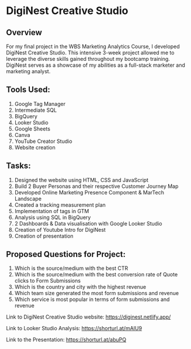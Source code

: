 # DigiNest Creative Studio

## Overview
For my final project in the WBS Marketing Analytics Course, I developed DigiNest Creative Studio.  This intensive 3-week project allowed me to leverage the diverse skills gained throughout my bootcamp training.  DigiNest serves as a showcase of my abilities as a full-stack marketer and marketing analyst.

## Tools Used:
1. Google Tag Manager
2. Intermediate SQL 
3. BigQuery
4. Looker Studio
5. Google Sheets
6. Canva
7. YouTube Creator Studio
8. Website creation

## Tasks:
1. Designed the website using HTML, CSS and JavaScript
2. Build 2 Buyer Personas and their respective Customer Journey Map
3. Developed Online Marketing Presence Component & MarTech Landscape
4. Created a tracking measurement plan 
5. Implementation of tags in GTM
6. Analysis using SQL in BigQuery
7. 2 Dashboards & Data visualisation with Google Looker Studio
8. Creation of Youtube Intro for DigiNest
9. Creation of presentation 

## Proposed Questions for Project:
1.	Which is the source/medium with the best CTR
2.	Which is the source/medium with the best conversion rate of Quote clicks to Form Submissions
3.	Which is the country and city with the highest revenue
4.	Which team size generated the most form submissions and revenue
5.	Which service is most popular in terms of form submissions and revenue


Link to DigiNest Creative Studio website: https://diginest.netlify.app/

Link to Looker Studio Analysis: https://shorturl.at/mAIU9

Link to the Presentation: https://shorturl.at/abuPQ
